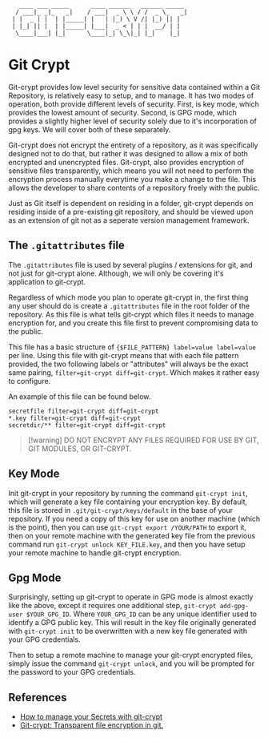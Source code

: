 ```text
   ____ ___ _____      ____ ______   ______ _____
  / ___|_ _|_   _|    / ___|  _ \ \ / /  _ \_   _|
 | |  _ | |  | |_____| |   | |_) \ V /| |_) || |
 | |_| || |  | |_____| |___|  _ < | | |  __/ | |
  \____|___| |_|      \____|_| \_\|_| |_|    |_|
```

Git Crypt
=========

Git-crypt provides low level security for sensitive data contained within a Git Repository, is relatively 
easy to setup, and to manage. It has two modes of operation, both provide different levels of security.
First, is key mode, which provides the lowest amount of security. Second, is GPG mode, which provides a 
slightly higher level of security solely due to it's incorporation of gpg keys. We will cover both of these
separately.

Git-crypt does not encrypt the entirety of a repository, as it was specifically designed not to do that, but
rather it was designed to allow a mix of both encrypted and unencrypted files. Git-crypt, also provides
encryption of sensitive files transparently, which means you will not need to perform the encryption process
manually everytime you make a change to the file. This allows the developer to share contents of a repository
freely with the public.

Just as Git itself is dependent on residing in a folder, git-crypt depends on residing inside of a pre-existing
git repository, and should be viewed upon as an extension of git not as a seperate version management framework.

The `.gitattributes` file
--------------------------

The `.gitattributes` file is used by several plugins / extensions for git, and not just for git-crypt alone.
Although, we will only be covering it's application to git-crypt.

Regardless of which mode you plan to operate git-crypt in, the first thing any user should do is create a
`.gitattributes` file in the root folder of the repository. As this file is what tells git-crypt which files
it needs to manage encryption for, and you create this file first to prevent compromising data to the public.

This file has a basic structure of `{$FILE_PATTERN} label=value label=value` per line. Using this file with
git-crypt means that with each file pattern provided, the two following labels or "attributes" will always be
the exact same pairing, `filter=git-crypt diff=git-crypt`. Which makes it rather easy to configure.

An example of this file can be found below.

```git-config
secretfile filter=git-crypt diff=git-crypt
*.key filter=git-crypt diff=git-crypt
secretdir/** filter=git-crypt diff=git-crypt
```

> [!warning] DO NOT ENCRYPT ANY FILES REQUIRED FOR USE BY GIT, GIT MODULES, OR GIT-CRYPT.

Key Mode
---------

Init git-crypt in your repository by running the command `git-crypt init`, which will generate a key file
containing your encryption key. By default, this file is stored in `.git/git-crypt/keys/default` in the base
of your repository. If you need a copy of this key for use on another machine (which is the point), then you
can use `git-crypt export /YOUR/PATH` to export it, then on your remote machine with the generated key
file from the previous command run `git-crypt unlock KEY_FILE.key`, and then you have setup your remote machine
to handle git-crypt encryption.

Gpg Mode
--------

Surprisingly, setting up git-crypt to operate in GPG mode is almost exactly like the above, except it requires
one additional step, `git-crypt add-gpg-user $YOUR_GPG_ID`. Where `YOUR_GPG_ID` can be any unique identifier
used to identify a GPG public key. This will result in the key file originally generated with `git-crypt init`
to be overwritten with a new key file generated with your GPG credentials.

Then to setup a remote machine to manage your git-crypt encrypted files, simply issue the command `git-crypt
unlock`, and you will be prompted for the password to your GPG credentials.

References
----------

- [How to manage your Secrets with git-crypt](https://dev.to/heroku/how-to-manage-your-secrets-with-git-crypt-56ih)
- [Git-crypt: Transparent file encryption in git.](https://www.agwa.name/projects/git-crypt/)
